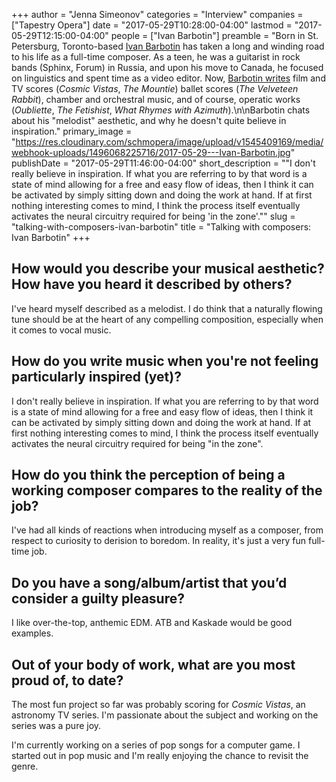 +++
author = "Jenna Simeonov"
categories = "Interview"
companies = ["Tapestry Opera"]
date = "2017-05-29T10:28:00-04:00"
lastmod = "2017-05-29T12:15:00-04:00"
people = ["Ivan Barbotin"]
preamble = "Born in St. Petersburg, Toronto-based [Ivan Barbotin](/scene/people/ivan-barbotin/) has taken a long and winding road to his life as a full-time composer. As a teen, he was a guitarist in rock bands (Sphinx, Forum) in Russia, and upon his move to Canada, he focused on linguistics and spent time as a video editor. Now, [Barbotin writes](http://www.barbotin.com/projects.html) film and TV scores (*Cosmic Vistas*, *The Mountie*) ballet scores (*The Velveteen Rabbit*), chamber and orchestral music, and of course, operatic works (*Oubliette*, *The Fetishist*, *What Rhymes with Azimuth*).\n\nBarbotin chats about his \"melodist\" aesthetic, and why he doesn't quite believe in inspiration."
primary_image = "https://res.cloudinary.com/schmopera/image/upload/v1545409169/media/webhook-uploads/1496068225716/2017-05-29---Ivan-Barbotin.jpg"
publishDate = "2017-05-29T11:46:00-04:00"
short_description = "&quot;I don&#039;t really believe in inspiration. If what you are referring to by that word is a state of mind allowing for a free and easy flow of ideas, then I think it can be activated by simply sitting down and doing the work at hand. If at first nothing interesting comes to mind, I think the process itself eventually activates the neural circuitry required for being &#039;in the zone&#039;.&quot;"
slug = "talking-with-composers-ivan-barbotin"
title = "Talking with composers: Ivan Barbotin"
+++

## How would you describe your musical aesthetic? How have you heard it described by others?

I've heard myself described as a melodist. I do think that a naturally flowing tune should be at the heart of any compelling composition, especially when it comes to vocal music.

## How do you write music when you're not feeling particularly inspired (yet)?

I don't really believe in inspiration. If what you are referring to by that word is a state of mind allowing for a free and easy flow of ideas, then I think it can be activated by simply sitting down and doing the work at hand. If at first nothing interesting comes to mind, I think the process itself eventually activates the neural circuitry required for being "in the zone".

## How do you think the perception of being a working composer compares to the reality of the job?

I've had all kinds of reactions when introducing myself as a composer, from respect to curiosity to derision to boredom. In reality, it's just a very fun full-time job.

## Do you have a song/album/artist that you’d consider a guilty pleasure?

I like over-the-top, anthemic EDM. ATB and Kaskade would be good examples. 

## Out of your body of work, what are you most proud of, to date?

The most fun project so far was probably scoring for *Cosmic Vistas*, an astronomy TV series. I'm passionate about the subject and working on the series was a pure joy.

I'm currently working on a series of pop songs for a computer game. I started out in pop music and I'm really enjoying the chance to revisit the genre.
